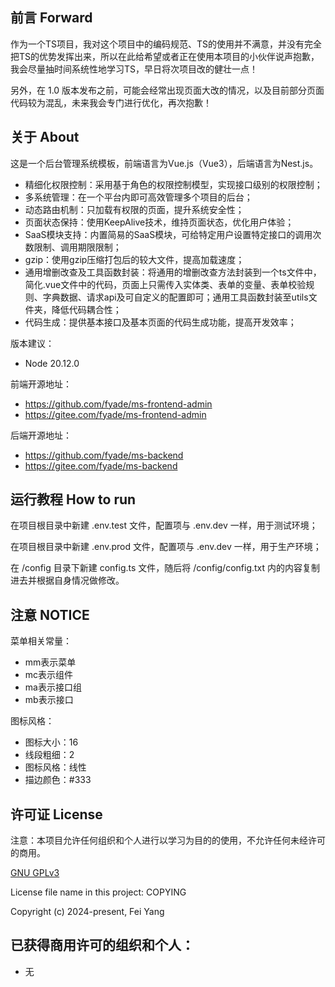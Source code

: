 ## 前言 Forward

作为一个TS项目，我对这个项目中的编码规范、TS的使用并不满意，并没有完全把TS的优势发挥出来，所以在此给希望或者正在使用本项目的小伙伴说声抱歉，我会尽量抽时间系统性地学习TS，早日将次项目改的健壮一点！

另外，在 1.0 版本发布之前，可能会经常出现页面大改的情况，以及目前部分页面代码较为混乱，未来我会专门进行优化，再次抱歉！

## 关于 About

这是一个后台管理系统模板，前端语言为Vue.js（Vue3），后端语言为Nest.js。

- 精细化权限控制：采用基于角色的权限控制模型，实现接口级别的权限控制；
- 多系统管理：在一个平台内即可高效管理多个项目的后台；
- 动态路由机制：只加载有权限的页面，提升系统安全性；
- 页面状态保持：使用KeepAlive技术，维持页面状态，优化用户体验；
- SaaS模块支持：内置简易的SaaS模块，可给特定用户设置特定接口的调用次数限制、调用期限限制；
- gzip：使用gzip压缩打包后的较大文件，提高加载速度；
- 通用增删改查及工具函数封装：将通用的增删改查方法封装到一个ts文件中，简化.vue文件中的代码，页面上只需传入实体类、表单的变量、表单校验规则、字典数据、请求api及可自定义的配置即可；通用工具函数封装至utils文件夹，降低代码耦合性；
- 代码生成：提供基本接口及基本页面的代码生成功能，提高开发效率；

版本建议：
- Node 20.12.0

前端开源地址：
- https://github.com/fyade/ms-frontend-admin
- https://gitee.com/fyade/ms-frontend-admin

后端开源地址：
- https://github.com/fyade/ms-backend
- https://gitee.com/fyade/ms-backend

## 运行教程 How to run

在项目根目录中新建 .env.test 文件，配置项与 .env.dev 一样，用于测试环境；

在项目根目录中新建 .env.prod 文件，配置项与 .env.dev 一样，用于生产环境；

在 /config 目录下新建 config.ts 文件，随后将 /config/config.txt 内的内容复制进去并根据自身情况做修改。

## 注意 NOTICE

菜单相关常量：
* mm表示菜单
* mc表示组件
* ma表示接口组
* mb表示接口

图标风格：
* 图标大小：16
* 线段粗细：2
* 图标风格：线性
* 描边颜色：#333

## 许可证 License

注意：本项目允许任何组织和个人进行以学习为目的的使用，不允许任何未经许可的商用。

[GNU GPLv3](https://www.gnu.org/licenses/gpl-3.0.txt)

License file name in this project: COPYING

Copyright (c) 2024-present, Fei Yang

## 已获得商用许可的组织和个人：

- 无
